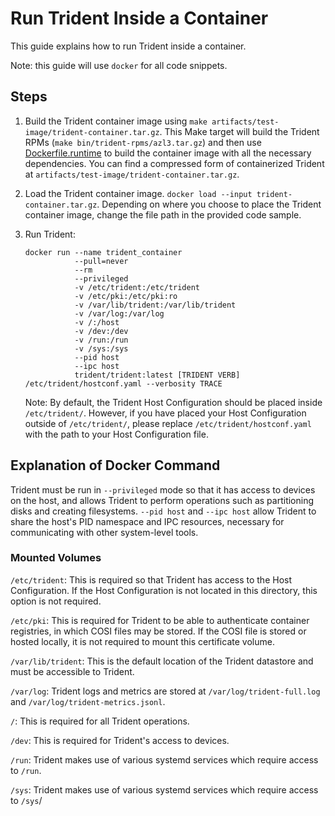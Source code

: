 
# Run Trident Inside a Container

This guide explains how to run Trident inside a container.

Note: this guide will use `docker` for all code snippets.

## Steps

1. Build the Trident container image using `make
   artifacts/test-image/trident-container.tar.gz`. This Make target will build
   the Trident RPMs (`make bin/trident-rpms/azl3.tar.gz`) and then use
   [Dockerfile.runtime](../Dockerfile.runtime) to build the container image with
   all the necessary dependencies. You can find a compressed form of
   containerized Trident at `artifacts/test-image/trident-container.tar.gz`.

2. Load the Trident container image. `docker load --input
   trident-container.tar.gz`. Depending on where you choose to place the Trident
   container image, change the file path in the provided code sample.

3. Run Trident:

   ```docker
   docker run --name trident_container 
              --pull=never 
              --rm 
              --privileged 
              -v /etc/trident:/etc/trident 
              -v /etc/pki:/etc/pki:ro 
              -v /var/lib/trident:/var/lib/trident 
              -v /var/log:/var/log 
              -v /:/host 
              -v /dev:/dev 
              -v /run:/run 
              -v /sys:/sys 
              --pid host 
              --ipc host 
              trident/trident:latest [TRIDENT VERB] /etc/trident/hostconf.yaml --verbosity TRACE
   ```

   Note: By default, the Trident Host Configuration should be placed inside
   `/etc/trident/`. However, if you have placed your Host Configuration outside
   of `/etc/trident/`, please replace `/etc/trident/hostconf.yaml` with the path
   to your Host Configuration file.

## Explanation of Docker Command

Trident must be run in `--privileged` mode so that it has access to devices on
the host, and allows Trident to perform operations such as partitioning disks
and creating filesystems. `--pid host` and `--ipc host` allow Trident to share
the host's PID namespace and IPC resources, necessary for communicating with
other system-level tools.

### Mounted Volumes

`/etc/trident`: This is required so that Trident has access to the Host
Configuration. If the Host Configuration is not located in this directory, this
option is not required.

`/etc/pki`: This is required for Trident to be able to authenticate container
registries, in which COSI files may be stored. If the COSI file is stored or
hosted locally, it is not required to mount this certificate volume.

`/var/lib/trident`: This is the default location of the Trident datastore and
must be accessible to Trident.

`/var/log`: Trident logs and metrics are stored at `/var/log/trident-full.log`
and `/var/log/trident-metrics.jsonl`.

`/`: This is required for all Trident operations.

`/dev`: This is required for Trident's access to devices.

`/run`: Trident makes use of various systemd services which require access to
`/run`.

`/sys`: Trident makes use of various systemd services which require access to
`/sys`/